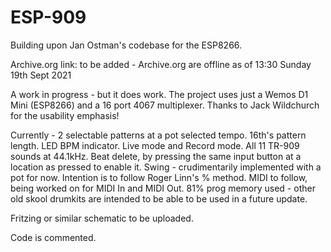# ESP-909
Building upon Jan Ostman's codebase for the ESP8266.

Archive.org link: to be added - Archive.org are offline as of 13:30 Sunday 19th Sept 2021

A work in progress - but it does work.
The project uses just a Wemos D1 Mini (ESP8266) and a 16 port 4067 multiplexer.
Thanks to Jack Wildchurch for the usability emphasis!

Currently - 
2 selectable patterns at a pot selected tempo.
16th's pattern length.
LED BPM indicator.
Live mode and Record mode. 
All 11 TR-909 sounds at 44.1kHz.
Beat delete, by pressing the same input button at a location as pressed to enable it.
Swing - crudimentarily implemented with a pot for now. Intention is to follow Roger Linn's % method.
MIDI to follow, being worked on for MIDI In and MIDI Out.
81% prog memory used - other old skool drumkits are intended to be able to be used in a future update.

Fritzing or similar schematic to be uploaded.

Code is commented.
